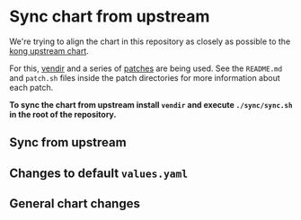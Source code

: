 # Sync chart from upstream

We're trying to align the chart in this repository as closely as possible to the [kong upstream chart](https://github.com/Kong/charts/tree/main/charts/kong).

For this, [vendir](https://github.com/carvel-dev/vendir) and a series of [patches](https://github.com/giantswarm/kong-app/tree/main/sync/patches) are being used. See the `README.md` and `patch.sh` files inside the patch directories for more information about each patch.

**To sync the chart from upstream install `vendir` and execute `./sync/sync.sh` in the root of the repository.**

## Sync from upstream

## Changes to default `values.yaml`

## General chart changes
